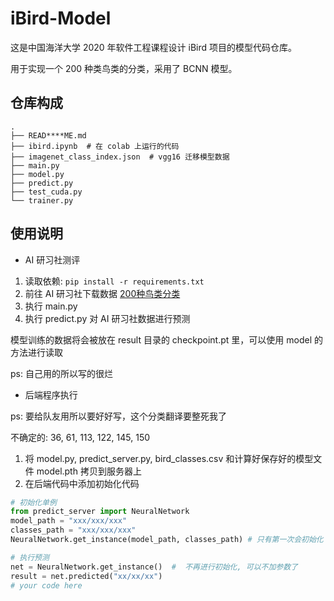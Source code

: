 # iBird-Model

这是中国海洋大学 2020 年软件工程课程设计 iBird 项目的模型代码仓库。

用于实现一个 200 种类鸟类的分类，采用了 BCNN 模型。

## 仓库构成

```
.
├── READ****ME.md
├── ibird.ipynb  # 在 colab 上运行的代码
├── imagenet_class_index.json  # vgg16 迁移模型数据
├── main.py
├── model.py
├── predict.py
├── test_cuda.py
└── trainer.py
```

## 使用说明

- AI 研习社测评

1. 读取依赖: `pip install -r requirements.txt`
2. 前往 AI 研习社下载数据 [200种鸟类分类](https://god.yanxishe.com/4?from=god_home_list)
3. 执行 main.py
4. 执行 predict.py 对 AI 研习社数据进行预测

模型训练的数据将会被放在 result 目录的 checkpoint.pt 里，可以使用 model 的方法进行读取

ps: 自己用的所以写的很烂

- 后端程序执行

ps: 要给队友用所以要好好写，这个分类翻译要整死我了

不确定的: 36, 61, 113, 122, 145, 150

1. 将 model.py, predict_server.py, bird_classes.csv 和计算好保存好的模型文件 model.pth 拷贝到服务器上
2. 在后端代码中添加初始化代码
```python
# 初始化单例
from predict_server import NeuralNetwork
model_path = "xxx/xxx/xxx"
classes_path = "xxx/xxx/xxx"
NeuralNetwork.get_instance(model_path, classes_path) # 只有第一次会初始化

# 执行预测
net = NeuralNetwork.get_instance()  #  不再进行初始化, 可以不加参数了
result = net.predicted("xx/xx/xx")
# your code here
```
